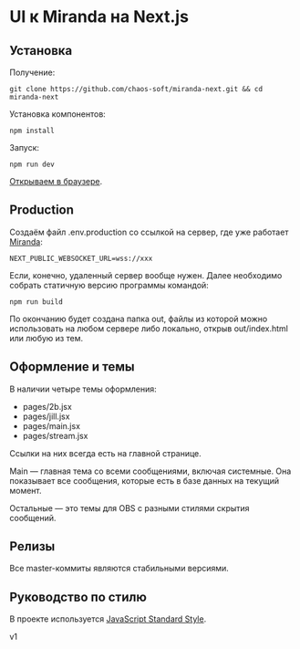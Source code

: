 # UI к Miranda на Next.js

## Установка

Получение:

    git clone https://github.com/chaos-soft/miranda-next.git && cd miranda-next

Установка компонентов:

    npm install

Запуск:

    npm run dev

[Открываем в браузере](http://localhost:3000).

## Production

Создаём файл .env.production со ссылкой на сервер, где уже работает
[Miranda](https://github.com/chaos-soft/miranda):

    NEXT_PUBLIC_WEBSOCKET_URL=wss://xxx

Если, конечно, удаленный сервер вообще нужен.
Далее необходимо собрать статичную версию программы командой:

    npm run build

По окончанию будет создана папка out, файлы из которой можно использовать
на любом сервере либо локально, открыв out/index.html или любую из тем.

## Оформление и темы

В наличии четыре темы оформления:

- pages/2b.jsx
- pages/jill.jsx
- pages/main.jsx
- pages/stream.jsx

Ссылки на них всегда есть на главной странице.

Main — главная тема со всеми сообщениями, включая системные.
Она показывает все сообщения, которые есть в базе данных на текущий момент.

Остальные — это темы для OBS с разными стилями скрытия сообщений.

## Релизы

Все master-коммиты являются стабильными версиями.

## Руководство по стилю

В проекте используется [JavaScript Standard Style](https://standardjs.com).

v1
